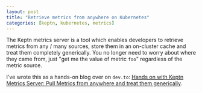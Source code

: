 ```yaml
---
layout: post
title: "Retrieve metrics from anywhere on Kubernetes"
categories: [keptn, kubernetes, metrics]
---
```


The Keptn metrics server is a tool which enables developers to retrieve metrics from any / many sources, store them in an on-cluster cache and treat them completely generically. You no longer need to worry about where they came from, just "get me the value of metric `foo`" regardless of the metric source.

I've wrote this as a hands-on blog over on `dev.to`: [Hands on with Keptn Metrics Server: Pull Metrics from anywhere and treat them generically](https://dev.to/agardnerit/hands-on-pull-metrics-into-kubernetes-from-anywhere-and-treat-them-generically-with-the-keptn-metrics-server-1c5n).